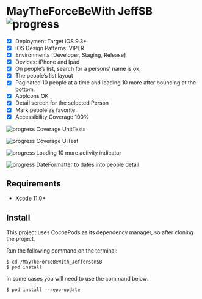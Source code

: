 # MayTheForceBeWith JeffSB ![progress](https://progress-bar.dev/93/?title=completed "progress") 

  * [x] Deployment Target iOS 9.3+
  * [x] iOS Design Patterns: VIPER
  * [x] Environments [Developer, Staging, Release]
  * [x] Devices: iPhone and Ipad
  * [x] On people’s list, search for a persons' name is ok.
  * [x] The people’s list layout
  * [x] Paginated 10 people at a time and loading 10 more after bouncing at the bottom.
  * [x] AppIcons OK
  * [x] Detail screen for the selected Person
  * [x] Mark people as favorite
  * [x] Accessibility Coverage 100%
  
  ![progress](https://progress-bar.dev/28 "progress") Coverage UnitTests
  
  ![progress](https://progress-bar.dev/66 "progress") Coverage UITest
  
  ![progress](https://progress-bar.dev/0 "progress") Loading 10 more activity indicator

  ![progress](https://progress-bar.dev/0 "progress") DateFormatter to dates into people detail
  
## Requirements
- Xcode 11.0+

## Install
This project uses CocoaPods as its dependency manager, so after cloning the project.

Run the following command on the terminal:
```
$ cd /MayTheForceBeWith_JeffersonSB
$ pod install
```

In some cases you will need to use the command below:
```
$ pod install --repo-update
```


